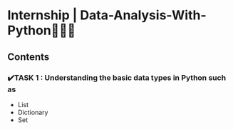 # Internship | Data-Analysis-With-Python👩🏻‍💻
## Contents
### ✔️TASK 1 : Understanding the basic data types in Python such as
* List
* Dictionary
* Set
